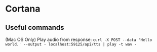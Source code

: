 # Cortana

## Useful commands

(Mac OS Only) Play audio from response:
`curl -X POST --data 'Hello world.' --output - localhost:59125/api/tts | play -t wav -`
